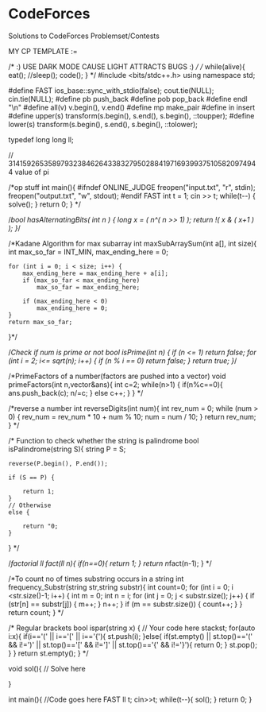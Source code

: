 # CodeForces
Solutions to CodeForces Problemset/Contests

MY CP TEMPLATE :=

/*  :) USE DARK MODE CAUSE LIGHT ATTRACTS BUGS :)  */
/*  while(alive){ eat(); //sleep();  code();  }    */
#include <bits/stdc++.h>
using namespace std;

#define FAST ios_base::sync_with_stdio(false); cout.tie(NULL); cin.tie(NULL);
#define pb push_back
#define pob pop_back
#define endl "\n"
#define all(v) v.begin(), v.end()
#define mp make_pair
#define in insert
#define upper(s) transform(s.begin(), s.end(), s.begin(), ::toupper);
#define lower(s) transform(s.begin(), s.end(), s.begin(), ::tolower);

typedef long long ll;

// 3141592653589793238462643383279502884197169399375105820974944  value of pi

/*op stuff
int main(){
    #ifndef ONLINE_JUDGE
    freopen("input.txt", "r", stdin);
    freopen("output.txt", "w", stdout);
    #endif
    FAST
    int t = 1;
    cin >> t;
    while(t--) {
        solve();
    }
    return 0;
}
*/

/*bool hasAlternatingBits( int n ) {
        long x = ( n^( n >> 1) );
        return !( x & ( x+1 ) );
}*/

/*Kadane Algorithm for max subarray
int maxSubArraySum(int a[], int size){
    int max_so_far = INT_MIN, max_ending_here = 0;

    for (int i = 0; i < size; i++) {
        max_ending_here = max_ending_here + a[i];
        if (max_so_far < max_ending_here)
            max_so_far = max_ending_here;

        if (max_ending_here < 0)
            max_ending_here = 0;
    }
    return max_so_far;
}*/

/*Check if num is prime or not
bool isPrime(int n)
{
    if (n <= 1)
        return false;
    for (int i = 2; i<= sqrt(n); i++) {
        if (n % i == 0)
            return false;
    }
    return true;
}*/

/*PrimeFactors of a number(factors are pushed into a vector)
void primeFactors(int n,vector<int>&ans){
    int c=2;
    while(n>1)
    {
        if(n%c==0){
        ans.push_back(c);
        n/=c;
        }
        else c++;
    }
}
*/

/*reverse a number
int reverseDigits(int num){
    int rev_num = 0;
    while (num > 0) {
        rev_num = rev_num * 10 + num % 10;
        num = num / 10;
    }
    return rev_num;
}
*/

/* Function to check whether the string is palindrome
bool isPalindrome(string S){
    string P = S;

    reverse(P.begin(), P.end());

    if (S == P) {

        return 1;
    }
    // Otherwise
    else {

        return "0;
    }
}
*/

/*factorial
ll fact(ll n){
    if(n==0){
        return 1;
    }
    return n*fact(n-1);
}
*/

/*To count no of times substring occurs in a string 
int frequency_Substr(string str,string substr){
    int count=0;
    for (int i = 0; i <str.size()-1; i++)
    {
        int m = 0;
        int n = i;
        for (int j = 0; j < substr.size(); j++)
        {
            if (str[n] == substr[j])
            {
                m++;
            }
            n++;
        }
        if (m == substr.size())
        {
            count++;
        }
    }
    return count;
}
*/

/* Regular brackets
bool ispar(string x)
    {
        // Your code here
        stack<int>st;
        for(auto i:x){
            if(i=='(' || i=='[' || i=='{'){
                st.push(i);
            }else{
                if(st.empty() || st.top()=='(' && i!=')' || st.top()=='[' && i!=']' || st.top()=='{' && i!='}'){
                    return 0;
                }
                st.pop();
            }
        }
        return st.empty();
}
*/

void sol(){
    // Solve here
    
}

int main(){
    //Code goes here
    FAST 
    ll t;
    cin>>t;
    while(t--){
        sol();
    }
    return 0;
}

